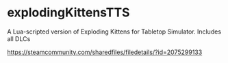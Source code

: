 # explodingKittensTTS
A Lua-scripted version of Exploding Kittens for Tabletop Simulator. Includes all DLCs

https://steamcommunity.com/sharedfiles/filedetails/?id=2075299133
